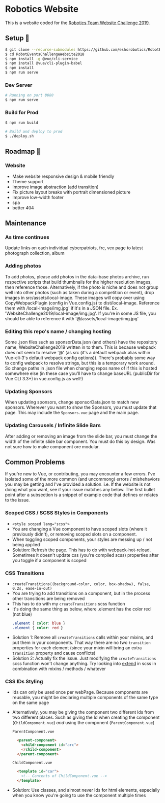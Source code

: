 # Robotics Website
This is a website coded for the [Robotics Team Website Challenge 2019](https://challenges.robotevents.com/challenge/95).


## Setup :wrench:
```bash
$ git clone --recurse-submodules https://github.com/eshsrobotics/RobotEventsChallengeWebsite2018
$ cd RobotEventsChallengeWebsite2018
$ npm install -g @vue/cli-service
$ npm install @vue/cli-plugin-babel
$ npm install
$ npm run serve
```

### Dev Server
```bash
# Running on port 8080
$ npm run serve
```

### Build for Prod
```bash
$ npm run build

# Build and deploy to prod
$ ./deploy.sh
```

## Roadmap :car:
### Website
* Make website responsive design & mobile friendly
* Theme support
* Improve image abstraction (add transition)
* Fix picture layout breaks with portrait dimensioned picture
* Improve low-width footer
* spa
* better 404

## Maintenance
###  As time continues
Update links on each individual cyberpatriots, frc, vex page to latest photograph collection, album

### Adding photos
To add photos, please add photos in the data-base photos archive, run respective scripts that build thumbnails for the higher resolution images, then reference those.
Alternatively, if the photo is niche and does not group well into other photos (such as taken during a competition or event), drop images in src/assets/local-image. These images will copy over using CopyWebpackPlugin (config in Vue.config.js) to dist/local-image. Reference them with <REPONAME>/local-image/img.jpg' if it's in a JSON file. Ex. 'WebsiteChallenge2019/local-image/img.jpg'. If you're in some JS file, you should be able to reference it with '@/assets/local-image/img.jpg'

### Editing this repo's name / changing hosting
Some .json files such as sponsorData.json (and others) have the repository name, WebsiteChallenge2019 written in to them. This is because webpack does not seem to resolve '@' (as src (it's a default webpack alias within Vue-cli-3's default webpack config options)). There's probably some way to config webpack to resolve strings, but this is a temporary work around. So change paths in .json file when changing repos name of if this is hosted somewhere else (in these case you'll have to change baseURL (publicDir for Vue CLI 3.3+) in vue.config.js as well!)

### Updating Sponsors
When updating sponsors, change sponsorData.json to match new sponsors. Wherever you want to show the Sponsors, you must update that page. This may include the `Sponsors.vue` page and the main page.

### Updating Carousels /  Infinite Slide Bars
After adding or removing an image from the slide bar, you must change the width of the infinite slide bar component. You must do this by design. Was not sure how to make component ore modular.


## Common Problems
If you're new to Vue, or contributing, you may encounter a few errors. I've isolated some of the more common (and uncommong) errors / mishehaviors you may be getting and I've provided a solution. i.e. If the website is not doing what you want, see if your issue matches any below. The first bullet point after a subsection is a snippet of example code that defines or relates to the issue.

### Scoped CSS / SCSS Styles in Components
* `<style scoped lang="scss">`
* You are changing a Vue component to have scoped slots (where it previously didn't), or removing scoped slots on a component.
* When toggling scoped components, your styles are messing up / not being applied
* Solution: Refresh the page. This has to do with webpack-hot-reload. Sometimes it doesn't update css (you're compiled scss) properties after you toggle if a component is scoped

### CSS Transitions
* `createTransitions((background-color, color, box-shadow), false, 0.2s, ease-in-out)`
* You are trying to add transitions on a component, but in the process other transitions are being removed
* This has to do with my `createTransitions` scss function
* It's doing the same thing as below, where .element has the color red (not blue)
  ```scss
  .element { color: blue }
  .element { color: red }
  ```
* Solution 1: Remove all `createTransitions` calls within your mixins, and put them in your components. That way there are no two `transition` properties for each element (since your mixin will bring an extra `transition` property and cause conflicts)
* Solution 2: Actually fix the issue. Just modifying the `createTransitions` scss function won't change anything. Try looking into [extend](https://css-tricks.com/the-extend-concept/) in scss in combination with mixins / methods / whatever

### CSS IDs Styling
* Ids can only be used once per webPage. Because components are reusable, you might be declaring multiple components of the same type on the same page
* Alternatively, you may be giving the component two different Ids from two different places. Such as giving the Id when creating the component (`ChildComponent.vue`) *and* using the component (`ParentComponent.vue`)

  `ParentComponent.vue`
  ```html
    <parent-component>
      <child-component id="arc">
      </child-component>
    </parent-component>
  ```
  `ChildComponent.vue`
  ```html
    <template id="car">
      <!-- Contents of ChildComponent.vue -->
    </template>
  ```
* Solution: Use classes, and almost never Ids for html elements, especially when you know you're going to use the component multiple times
